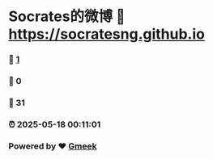 # Socrates的微博 :link: https://socratesng.github.io 
### :page_facing_up: [1](https://socratesng.github.io/tag.html) 
### :speech_balloon: 0 
### :hibiscus: 31 
### :alarm_clock: 2025-05-18 00:11:01 
### Powered by :heart: [Gmeek](https://github.com/Meekdai/Gmeek)
